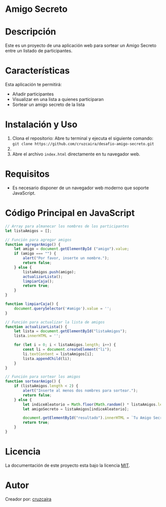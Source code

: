 # Amigo Secreto

# Descripción
Este es un proyecto de una aplicación web para sortear un Amigo Secreto entre un listado de participantes. 

# Características 
Esta aplicación te permitirá:
- Añadir participantes
- Visualizar en una lista a quienes participaran
- Sortear un amigo secreto de la lista

# Instalación y Uso

1. Clona el repositorio: Abre tu terminal y ejecuta el siguiente comando:
   ```git clone https://github.com/cruzcaira/desafio-amigo-secreto.git  ```
3.
4. Abre el archivo `index.html` directamente en tu navegador web.

# Requisitos
- Es necesario disponer de un navegador web moderno que soporte JavaScript. 

# Código Principal en JavaScript

```javascript
// Array para almanecar los nombres de los participantes
let listaAmigos = [];

// Función para agregar amigos
function agregarAmigo() {
    let amigo = document.getElementById ("amigo").value;
    if (amigo === "") {
        alert("Por favor, inserte un nombre.");
        return false;
    } else {
        listaAmigos.push(amigo);
        actualizarLista();
        limpiarCaja();
        return true;
    }
}

function limpiarCaja() {
    document.querySelector('#amigo').value = '';
}

// Función para actualizar la lista de amigos
function actualizarLista() {
    let lista = document.getElementById("listaAmigos");
    lista.innerHTML = ''; 

    for (let i = 0; i < listaAmigos.length; i++) {
        const li = document.createElement("li");
        li.textContent = listaAmigos[i];
        lista.appendChild(li);
    }
}

// Función para sortear los amigos
function sortearAmigo() {
    if (listaAmigos.length < 2) {
        alert("Inserte al menos dos nombres para sortear.");
        return false;
    } else {
        let indiceAleatorio = Math.floor(Math.random() * listaAmigos.length);
        let amigoSecreto = listaAmigos[indiceAleatorio];

        document.getElementById("resultado").innerHTML = `Tu Amigo Secreto es: ${amigoSecreto}`;
        return true;
    }
}
```

# Licencia
La documentación de este proyecto esta bajo la licencia [MIT](https://github.com/cruzcaira/desafio-amigo-secreto/blob/main/LICENSE).

# Autor
Creador por: [cruzcaira](https://github.com/cruzcaira)

